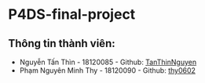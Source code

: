 # P4DS-final-project

## Thông tin thành viên:
- Nguyễn Tấn Thìn - 18120085 - Github: [TanThinNguyen](https://github.com/TanThinNguyen)
- Phạm Nguyên Minh Thy - 18120090 - Github: [thy0602](https://github.com/thy0602)
